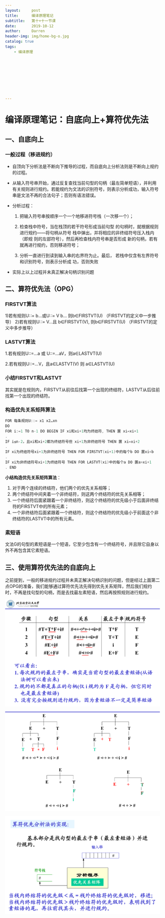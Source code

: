 ```yaml
---
layout:     post
title:      编译原理笔记
subtitle:   第十+十一节课
date:       2019-10-12
author:     Darren
header-img: img/home-bg-o.jpg
catalog: true
tags:
    - 编译原理








---
```


# 编译原理笔记：自底向上+算符优先法

## 一、自底向上

### 一般过程（移进规约）

- 自顶向下分析法是不断向下推导的过程，而自底向上分析法则是不断向上规约的过程。

- 从输入符号串开始，通过反复查找当前句型的句柄（最左简单短语），并利用有关规则进行规约。若能规约为文法的识别符号，则表示分析成功，输入符号串是文法不再的合法句子；否则有语法错误。

- 分析过程：

  1. 把输入符号串按顺序一个一个地移进符号栈（一次移一个）；

  2. 检查栈中符号，当在栈顶的若干符号形成当前句型 的句柄时，就根据规则进行规约——将句柄从符号 栈中弹出，并将相应的非终结符号压入栈内（即规 则的左部符号），然后再检查栈内符号串是否形成 新的句柄，若有就再进行规约，否则移进符号；
  3. 分析一直进行到读到输入串的右界符为止。最后， 若栈中仅含有左界符号和识别符号，则表示分析成 功，否则失败

- 实际上以上过程并未真正解决句柄识别问题

## 二、算符优先法（OPG）

### FIRSTVT算法

1)若有规则U∷= b…或U∷= V b… 则b∈FIRSTVT(U) （FIRSTVT的定义中一步推导）
2)若有规则U∷= V…且 b∈FIRSTVT(V), 则b∈FIRSTVT(U) （FIRSTVT的定义中多步推导）

### LASTVT算法

1.若有规则U::=…a 或 U::=…aV，则a∈LASTVT(U) 

2.若有规则U::=…V，且a∈LASTVT(V) 则 a∈LASTVT(U)

### 小结FIRSTVT和LASTVT

其实就是在规则内，FIRSTVT从前往后找第一个出现的终结符，LASTVT从后往前找第一个出现的终结符。

### 构造优先关系矩阵算法

```c
FOR 每条规则U::= x1 x2…xn
DO
FOR i:=1 TO n-1 DO BEGIN IF xi和xi+1均为终结符, THEN 置 xi=xi+1
.
IF i≤n-2，且xi和xi+2都为终结符号但 xi+1为非终结符号 THEN 置 xi=xi+2
.
IF xi为终结符号xi+1为非终结符号 THEN FOR FIRSTVT(xi+1)中的每个b DO 置xi<b
.
IF xi为非终结符号xi+1为终结符号 THEN FOR LASTVT(xi)中的每个a DO 置a>xi+1
. END
```

**小结构造优先关系矩阵算法**：

1. 对于两个连续的终结符，他们两个的优先关系相等；
2. 两个终结符中间夹着一个非终结符，则这两个终结符的优先关系相等；
3. 一个终结符后面紧跟着一个非终结符，则这个终结符的优先级小于后面非终结符的FIRSTVT中的所有元素；
4. 一个非终结符后面紧跟着一个终结符，则这个终结符的优先级小于前面这个非终结符的LASTVT中的所有元素。

### 素短语

文法G的句型的素短语是一个短语，它至少包含有一个终结符号，并且除它自身以外不再包含其它素短语。

## 三、使用算符优先法的自底向上

之前提到，一般的移进规约过程并未真正解决句柄识别的问题，但是经过上面第二点OPG的准备，我们能够通过算符优先法先得到优先关系矩阵，然后我们规约时，不再是找句型的句柄，而是去找最左素短语，然后再按照规则进行规约。

![](https://raw.githubusercontent.com/ctttt1119/ctttt1119.github.io/master/img/bianyi-9-pic1.png)

![](https://raw.githubusercontent.com/ctttt1119/ctttt1119.github.io/master/img/bianyi-9-pic2.png)

![](https://raw.githubusercontent.com/ctttt1119/ctttt1119.github.io/master/img/bianyi-9-pic3.png)